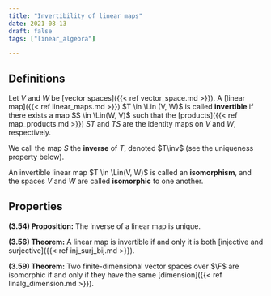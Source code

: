 ```yaml
---
title: "Invertibility of linear maps"
date: 2021-08-13
draft: false
tags: ["linear_algebra"]

---
```


## Definitions
Let $V$ and $W$ be [vector spaces]({{< ref vector_space.md >}}). A [linear map]({{< ref linear_maps.md >}}) $T \in \Lin (V, W)$ is called **invertible** if there exists a map $S \in \Lin(W, V)$ such that the [products]({{< ref map_products.md >}}) $ST$ and $TS$ are the identity maps on $V$ and $W$, respectively. 

We call the map $S$ the **inverse** of $T$, denoted $T\inv$ (see the uniqueness property below).

An invertible linear map $T \in \Lin(V, W)$ is called an **isomorphism**, and the spaces $V$ and $W$ are called **isomorphic** to one another.

## Properties
**(3.54) Proposition:** The inverse of a linear map is unique.

**(3.56) Theorem:** A linear map is invertible if and only it is both [injective and surjective]({{< ref inj_surj_bij.md >}}).

**(3.59) Theorem:** Two finite-dimensional vector spaces over $\F$ are isomorphic if and only if they have the same [dimension]({{< ref linalg_dimension.md >}}).

